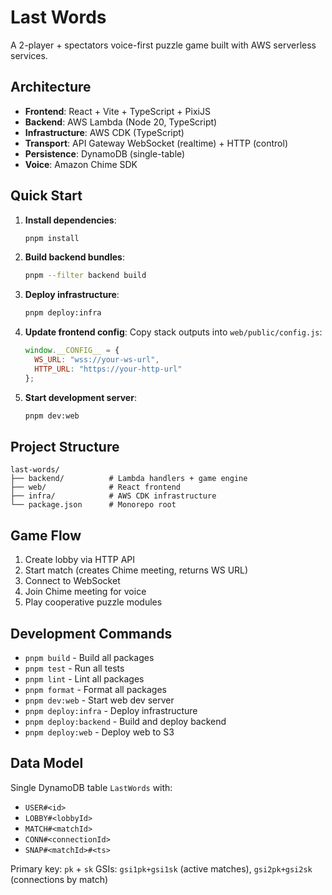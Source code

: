 # Last Words

A 2-player + spectators voice-first puzzle game built with AWS serverless services.

## Architecture

- **Frontend**: React + Vite + TypeScript + PixiJS
- **Backend**: AWS Lambda (Node 20, TypeScript)
- **Infrastructure**: AWS CDK (TypeScript)
- **Transport**: API Gateway WebSocket (realtime) + HTTP (control)
- **Persistence**: DynamoDB (single-table)
- **Voice**: Amazon Chime SDK

## Quick Start

1. **Install dependencies**:
   ```bash
   pnpm install
   ```

2. **Build backend bundles**:
   ```bash
   pnpm --filter backend build
   ```

3. **Deploy infrastructure**:
   ```bash
   pnpm deploy:infra
   ```

4. **Update frontend config**:
   Copy stack outputs into `web/public/config.js`:
   ```javascript
   window.__CONFIG__ = {
     WS_URL: "wss://your-ws-url",
     HTTP_URL: "https://your-http-url"
   };
   ```

5. **Start development server**:
   ```bash
   pnpm dev:web
   ```

## Project Structure

```
last-words/
├── backend/          # Lambda handlers + game engine
├── web/              # React frontend
├── infra/            # AWS CDK infrastructure
└── package.json      # Monorepo root
```

## Game Flow

1. Create lobby via HTTP API
2. Start match (creates Chime meeting, returns WS URL)
3. Connect to WebSocket
4. Join Chime meeting for voice
5. Play cooperative puzzle modules

## Development Commands

- `pnpm build` - Build all packages
- `pnpm test` - Run all tests
- `pnpm lint` - Lint all packages
- `pnpm format` - Format all packages
- `pnpm dev:web` - Start web dev server
- `pnpm deploy:infra` - Deploy infrastructure
- `pnpm deploy:backend` - Build and deploy backend
- `pnpm deploy:web` - Deploy web to S3

## Data Model

Single DynamoDB table `LastWords` with:
- `USER#<id>`
- `LOBBY#<lobbyId>`
- `MATCH#<matchId>`
- `CONN#<connectionId>`
- `SNAP#<matchId>#<ts>`

Primary key: `pk` + `sk`
GSIs: `gsi1pk+gsi1sk` (active matches), `gsi2pk+gsi2sk` (connections by match)
